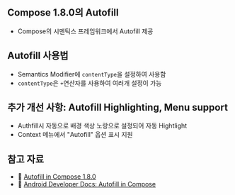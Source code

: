 ## Compose 1.8.0의 Autofill
- Compose의 시멘틱스 프레임워크에서 Autofill 제공

## Autofill 사용법
- Semantics Modifier에 `contentType`을 설정하여 사용함
- `contentType`은 `+`연산자를 사용하여 여러개 설정이 가능

## 추가 개선 사항: Autofill Highlighting, Menu support
- Authfill시 자동으로 배경 색상 노랑으로 설정되어 자동 Hightlight
- Context 메뉴에서 "Autofill" 옵션 표시 지원

## 참고 자료
- 🧩 [Autofill in Compose 1.8.0](https://bryanherbst.com/2025/06/12/compose-autofill-update/)
- 🧩 [Android Developer Docs: Autofill in Compose](https://developer.android.com/develop/ui/compose/text/autofill#further-customize)
